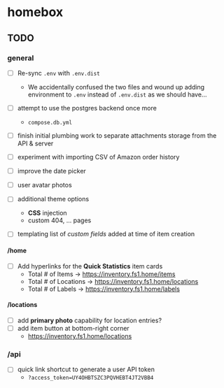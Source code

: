 
# homebox

## TODO

### general

- [ ] Re-sync `.env` with `.env.dist`
  * We accidentally confused the two files and wound up adding environment
  to `.env` instead of `.env.dist` as we should have...

- [ ] attempt to use the postgres backend once more
  * `compose.db.yml`

- [ ] finish initial plumbing work to separate attachments storage
from the API & server

- [ ] experiment with importing CSV of Amazon order history
- [ ] improve the date picker
- [ ] user avatar photos
- [ ] additional theme options
  * **CSS** injection
  * custom 404, ... pages
- [ ] templating list of *custom fields* added at time of item creation

#### /home

- [ ] Add hyperlinks for the **Quick Statistics** item cards
  * Total # of Items -> <https://inventory.fs1.home/items>
  * Total # of Locations -> <https://inventory.fs1.home/locations>
  * Total # of Labels -> <https://inventory.fs1.home/labels>

#### /locations

- [ ] add **primary photo** capability for location entries?
- [ ] add item button at bottom-right corner
  * <https://inventory.fs1.home/locations>

### /api

- [ ] quick link shortcut to generate a user API token
  * `?access_token=UY4OHBTSZC3PQVHEBT4JT2VBB4`

